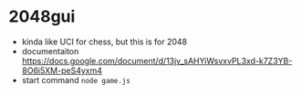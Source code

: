 # 2048gui
* kinda like UCI for chess, but this is for 2048
* documentaiton https://docs.google.com/document/d/13jv_sAHYiWsvxvPL3xd-k7Z3YB-8O6i5XM-peS4yxm4
* start command ```node game.js```
